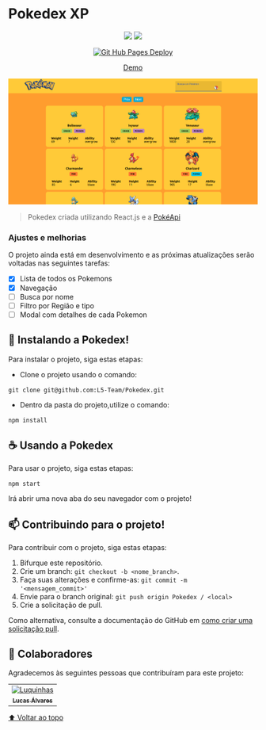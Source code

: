# Pokedex XP

<div id="top" align="center">
  <img src="https://img.shields.io/badge/React-20232A?style=for-the-badge&logo=react&logoColor=61DAFB" />
  <img src="https://img.shields.io/badge/Material--UI-0081CB?style=for-the-badge&logo=material-ui&logoColor=white" />

  [![Git Hub Pages Deploy](https://github.com/L5-Team/Pokedex/actions/workflows/main.yml/badge.svg)](https://github.com/L5-Team/Pokedex/actions/workflows/main.yml)
  
   [Demo](https://l5-team.github.io/Pokedex/#/)
  
</div>

<img src="demo.png" alt="Demo Pokedex">

> Pokedex criada utilizando React.js e a [PokéApi](https://pokeapi.co/)

### Ajustes e melhorias

O projeto ainda está em desenvolvimento e as próximas atualizações serão voltadas nas seguintes tarefas:

- [x] Lista de todos os Pokemons
- [x] Navegação
- [ ] Busca por nome
- [ ] Filtro por Região e tipo
- [ ] Modal com detalhes de cada Pokemon

## 🚀 Instalando a Pokedex!

Para instalar o projeto, siga estas etapas:

* Clone o projeto usando o comando:
```
git clone git@github.com:L5-Team/Pokedex.git
```
* Dentro da pasta do projeto,utilize o comando:

```
npm install
```

## ☕ Usando a Pokedex

Para usar o projeto, siga estas etapas:

```
npm start
```

Irá abrir uma nova aba do seu navegador com o projeto!

## 📫 Contribuindo para o projeto!

Para contribuir com o projeto, siga estas etapas:

1. Bifurque este repositório.
2. Crie um branch: `git checkout -b <nome_branch>`.
3. Faça suas alterações e confirme-as: `git commit -m '<mensagem_commit>'`
4. Envie para o branch original: `git push origin Pokedex / <local>`
5. Crie a solicitação de pull.

Como alternativa, consulte a documentação do GitHub em [como criar uma solicitação pull](https://help.github.com/en/github/collaborating-with-issues-and-pull-requests/creating-a-pull-request).

## 🤝 Colaboradores

Agradecemos às seguintes pessoas que contribuíram para este projeto:

<table>
  <tr>
    <td align="center">
      <a href="https://github.com/LucasAlvaresA">
        <img src="https://i.pinimg.com/originals/28/e1/40/28e1401359280ce27c22214cb5e86e1d.png" width="100px;" alt="Luquinhas"/><br>
        <sub>
          <b>Lucas Álvares</b>
        </sub>
      </a>
    </td>
  </tr>
</table>

[⬆ Voltar ao topo](#top)<br>

